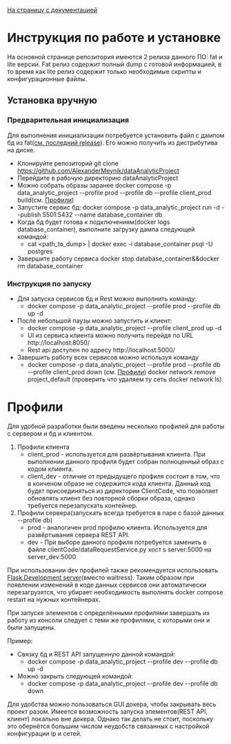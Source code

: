 [На страницу с документацией](README.md)
# Инструкция по работе и установке
На основной странице репозитория имеются 2 релиза данного ПО: fat и lite версии. Fat релиз содержит полный dump с готовой информацией, в то время как lite релиз содержит только необходимые скрипты и конфигурационные файлы.
## Установка вручную
### Предварительная инициализация
Для выполнения инициализации потребуется установить файл с дампом бд из fat([см. последний release](https://github.com/AlexanderMeynik/dataAnalyticProject/releases/tag/fat)). Его можно получить из дистрибутива на диске.
- Клонируйте репозиторий git clone https://github.com/AlexanderMeynik/dataAnalyticProject
- Перейдите в рабочую директорию dataAnalyticProject
- Можно собрать образы заранее docker compose -p data_analytic_project --profile prod --profile db --profile client_prod build(см. [Профили](#профили))
- Запустите сервис бд: docker compose  -p data_analytic_project run -d --publish 5501:5432 --name database_container  db
- Когда бд будет готова к подключениям(docker logs database_container), выполните загрузку дампа следующей командой: 
  - cat <path_to_dump> | docker exec -i database_container psql -U postgres
- Завершите работу сервиса docker stop database_container&&docker rm database_container

### Инструкция по запуску
- Для запуска сервисов бд и Rest можно выполнить команду:
  - docker compose -p data_analytic_project --profile prod --profile db up -d
- После небольшой паузы можно запустить и клиент:
  - docker compose -p data_analytic_project --profile client_prod up -d 
  - UI из сервиса клиента можно получить перейдя по URL http://localhost:8050/
  - Rest api доступен по адресу http://localhost:5000/
- Завершить работу всех сервисов можно используя команду
  - docker compose -p data_analytic_project --profile prod --profile db --profile client_prod down (см. [Профили](#профили))
  docker network remove project_default (проверить что удаляем ту сеть docker network ls)


# Профили
Для удобной разработки были введены несколько профилей для работы с сервером и бд и клиентом.
1. Профили клиента
    - client_prod - используется для развёртывания клиента. При выполнении данного профиля будет собран полноценный образ с кодом клиента.
    - client_dev - отличие от предыдущего профиля состоит в том, что в конченом образе не содержится кода клиента. Данный код будет присоединяться из директории ClientCode, что позволяет обновлять клиент без повторной сборки образа, однако требуется перезапускать контейнер.
2. Профили сервера(запускать всегда требуется в паре с базой данных --profile db)
   - prod - аналогичен prod профилю клиента. Используется для развёртывания сервера REST API.
   - dev - При выборе данного профиля потребуется заменить в файле clientCode/dataRequestService.py хост s server:5000 на server_dev:5000

При использовании dev профилей также рекомендуется использовать [Flask Development server](https://flask.palletsprojects.com/en/2.3.x/server/)(вместо waitress).
Таким образом при появлении изменений в коде данных сервисов они автоматически перезагрузятся, что убирает необходимость выполнять docker compose restart на нужных контейнерах.

При запуске элементов с определёнными профилями завершать их работу из консоли следует с теми же профилями, с которыми они и были запущены.

Пример:
- Связку бд и REST API запущенную данной командой:
    - docker compose -p data_analytic_project --profile dev --profile db up -d
- Можно закрыть следующей командой:
  - docker compose -p data_analytic_project --profile dev --profile db down

Для удобства можно пользоваться GUI докера, чтобы закрывать весь проект разом.
Имеется возможность запуска элементов(REST API, клиент) локально вне докера.
Однако так делать не стоит, поскольку это обернётся большим числом неудобств связанных с настройкой конфигурации ip и сетей.
